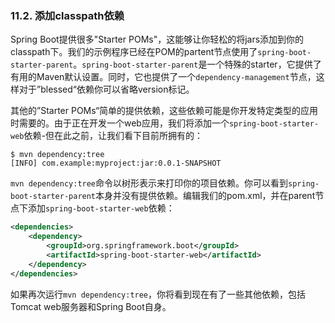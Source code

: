 ### 11.2. 添加classpath依赖

Spring Boot提供很多"Starter POMs"，这能够让你轻松的将jars添加到你的classpath下。我们的示例程序已经在POM的partent节点使用了`spring-boot-starter-parent`。`spring-boot-starter-parent`是一个特殊的starter，它提供了有用的Maven默认设置。同时，它也提供了一个`dependency-management`节点，这样对于”blessed“依赖你可以省略version标记。

其他的”Starter POMs“简单的提供依赖，这些依赖可能是你开发特定类型的应用时需要的。由于正在开发一个web应用，我们将添加一个`spring-boot-starter-web`依赖-但在此之前，让我们看下目前所拥有的：
```shell
$ mvn dependency:tree
[INFO] com.example:myproject:jar:0.0.1-SNAPSHOT
```
`mvn dependency:tree`命令以树形表示来打印你的项目依赖。你可以看到`spring-boot-starter-parent`本身并没有提供依赖。编辑我们的pom.xml，并在parent节点下添加`spring-boot-starter-web`依赖：
```xml
<dependencies>
    <dependency>
        <groupId>org.springframework.boot</groupId>
        <artifactId>spring-boot-starter-web</artifactId>
    </dependency>
</dependencies>
```
如果再次运行`mvn dependency:tree`，你将看到现在有了一些其他依赖，包括Tomcat web服务器和Spring Boot自身。
